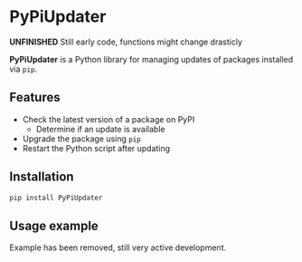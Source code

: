 # PyPiUpdater
**UNFINISHED** Still early code, functions might change drasticly

**PyPiUpdater** is a Python library for managing updates of packages installed via `pip`.

## Features
- Check the latest version of a package on PyPI
  - Determine if an update is available
- Upgrade the package using `pip`
- Restart the Python script after updating

## Installation

```bash
pip install PyPiUpdater
```

## Usage example
Example has been removed, still very active development.
